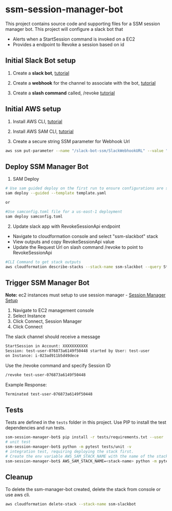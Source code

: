 # ssm-session-manager-bot

This project contains source code and supporting files for a SSM session manager bot. 
This project will configure a slack bot that
* Alerts when a StartSession command is invoked on a EC2
* Provides a endpoint to Revoke a session based on id

## Initial Slack Bot setup

1. Create a **slack bot**, [tutorial](https://slack.com/help/articles/115005265703-Create-a-bot-for-your-workspace)

2. Create a **webhook** for the channel to associate with the bot, [tutorial](https://api.slack.com/messaging/webhooks)

3. Create a **slash command** called, /revoke  [tutorial](https://api.slack.com/interactivity/slash-commands)

## Initial AWS setup

1. Install AWS CLI, [tutorial](https://docs.aws.amazon.com/cli/latest/userguide/install-cliv2.html)

2. Install AWS SAM CLI, [tutorial](https://docs.aws.amazon.com/serverless-application-model/latest/developerguide/serverless-sam-cli-install.html)

3. Create a secure string SSM parameter for Webhook Url
```bash
aws ssm put-parameter --name "/slack-bot-ssm/SlackWebhookURL" --value "<PROVIDE WEBHOOK URL HERE>" --type "SecureString" --key-id alias/aws/ssm
```

## Deploy SSM Manager Bot

1. SAM Deploy
```bash
# Use sam guided deploy on the first run to ensure configurations are set properly
sam deploy --guided --template template.yaml

or 

#Use samconfig.toml file for a us-east-1 deployment
sam deploy samconfig.toml
```

2. Update slack app with RevokeSessionApi endpoint
* Navigate to cloudformation console and select "ssm-slackbot" stack
* View outputs and copy RevokeSessionApi value
* Update the Request Url on slash command /revoke to point to RevokeSessionApi
```bash
#CLI Command to get stack outputs
aws cloudformation describe-stacks --stack-name ssm-slackbot --query Stacks[].Outputs[].[OutputKey,OutputValue]
```

## Trigger SSM Manager Bot
**Note:** ec2 instances must setup to use session manager - [Session Manager Setup](https://docs.aws.amazon.com/systems-manager/latest/userguide/session-manager-getting-started.html)

1. Navigate to EC2 management console
2. Select Instance
3. Click Connect, Session Manager
4. Click Connect

The slack channel should receive a message
```bash
StartSession in Account: XXXXXXXXXXX
Session: test-user-076873a6149f50448 started by User: test-user
on Instance: i-023ad911b5d49dece
```

Use the /revoke command and specify Session ID
```bash
/revoke test-user-076873a6149f50448
```

Example Response:
```bash
Terminated test-user-076873a6149f50448
```

## Tests

Tests are defined in the `tests` folder in this project. Use PIP to install the test dependencies and run tests.

```bash
ssm-session-manager-bot$ pip install -r tests/requirements.txt --user
# unit test
ssm-session-manager-bot$ python -m pytest tests/unit -v
# integration test, requiring deploying the stack first.
# Create the env variable AWS_SAM_STACK_NAME with the name of the stack we are testing
ssm-session-manager-bot$ AWS_SAM_STACK_NAME=<stack-name> python -m pytest tests/integration -v
```

## Cleanup

To delete the ssm-manager-bot created, delete the stack from console or use aws cli.

```bash
aws cloudformation delete-stack --stack-name ssm-slackbot
```

